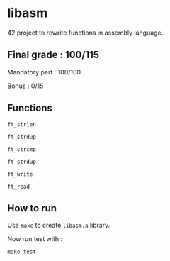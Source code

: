 # libasm
42 project to rewrite functions in assembly language.

## Final grade : 100/115

Mandatory part : 100/100

Bonus : 0/15

## Functions

`ft_strlen`

`ft_strdup`

`ft_strcmp`

`ft_strdup`

`ft_write`

`ft_read`

## How to run

Use `make` to create `libasm.a` library.

Now run test with :

```
make test
```
